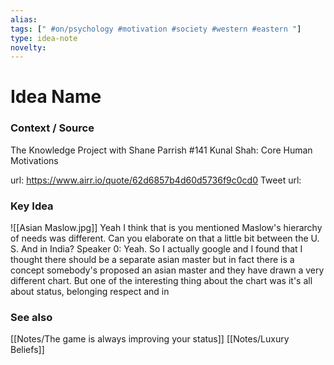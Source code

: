 ```yaml
---
alias: 
tags: [" #on/psychology #motivation #society #western #eastern "]
type: idea-note
novelty: 
---
```

# Idea Name

### Context / Source
The Knowledge Project with Shane Parrish
#141 Kunal Shah: Core Human Motivations

url: https://www.airr.io/quote/62d6857b4d60d5736f9c0cd0
Tweet url: 

### Key Idea
![[Asian Maslow.jpg]]
Yeah I think that is you mentioned Maslow's hierarchy of needs was different. Can you elaborate on that a little bit between the U. S. And in India? Speaker 0: Yeah. So I actually google and I found that I thought there should be a separate asian master but in fact there is a concept somebody's proposed an asian master and they have drawn a very different chart. But one of the interesting thing about the chart was it's all about status, belonging respect and in

### See also
[[Notes/The game is always improving your status]]
[[Notes/Luxury Beliefs]]
